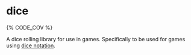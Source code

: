 # dice

{% CODE_COV %}

A dice rolling library for use in games. Specifically to be used for games using [dice notation](https://en.wikipedia.org/wiki/Dice_notation).
